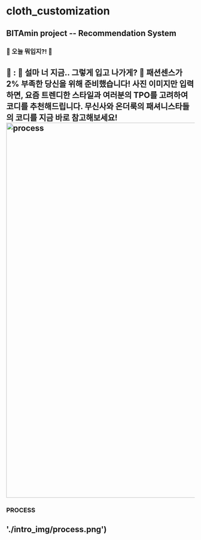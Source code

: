 # cloth_customization

## BITAmin project -- Recommendation System

### 👚 오늘 뭐입지?! 👕
💬 : 🚨 **설마 너 지금.. 그렇게 입고 나가게?** 🚨
**패션센스가 2% 부족한 당신을 위해 준비했습니다!** 사진 이미지만 입력하면, 요즘 트렌디한 스타일과 여러분의 TPO를 고려하여 코디를 추천해드립니다. 무신사와 온더룩의 패셔니스타들의 코디를 지금 바로 참고해보세요!
<img width="1000" alt="process" src="https://github.com/baesunny/cloth_customization/assets/133308712/b1b4a776-ac34-422a-b317-fdbf45a6d553">
--------------------------------------------------------------------------------------
### PROCESS
'./intro_img/process.png')
--------------------------------------------------------------------------------------
